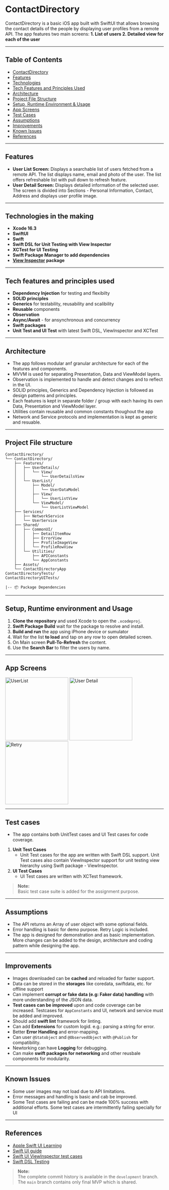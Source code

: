 # ContactDirectory
ContactDirectory is a basic iOS app built with SwiftUI that allows browsing the contact details of the people by displaying user profiles from a remote API. The app features two main screens: 
**1. List of users
  2. Detailed view for each of the user**

---

## Table of Contents

- [ContactDirectory](#contactdirectory)
- [Features](#features)
- [Technologies](#technologies-in-the-making)
- [Tech Features and Principles Used](#tech-features-and-principles-used)
- [Architecture](#architecture)
- [Project File Structure](#project-file-structure)
- [Setup, Runtime Environment & Usage](#setup--runtime-environment--&--usage)
- [App Screens](#app-screens)
- [Test Cases](#test-cases)
- [Assumptions](#assumptions)
- [Improvements](#improvements)
- [Known Issues](#known-issues)
- [References](#references)

---

## Features

- **User List Screen:** Displays a searchable list of users fetched from a remote API. The list displays name, email and photo of the user. The list offers refreshable list with pull down to refresh feature. 
- **User Detail Screen:** Displays detailed information of the selected user. The screen is divided into Sections - Personal Information, Contact, Address and displays user profile image.

---

## Technologies in the making

- **Xcode 16.3**
- **SwiftUI**
- **Swift**
- **Swift DSL for Unit Testing with View Inspector**
- **XCTest for UI Testing**
- **Swift Package Manager to add dependencies**
- **[View Inspector](https://github.com/nalexn/ViewInspector) package**

---

## Tech features and principles used

- **Dependency Injection** for testing and flexibilty
- **SOLID principles**
- **Generics** for testability, reusability and scalibility
- **Reusable** components
- **Observation**
- **Async/Await** - for ansynchronous and concurrency
- **Swift packages**
- **Unit Test and UI Test** with latest Swift DSL, ViewInspector and XCTest

---

## Architecture

- The app follows modular anf granular architecture for each of the features and components.
- MVVM is used for separating Presentation, Data and ViewModel layers.
- Observation is implemented to handle and detect changes and to reflect in the UI.
- SOLID principles, Generics and Dependency Injection is followed as design patterns and principles.
- Each features is kept in separate folder / group with each having its own Data, Presentation and ViewModel layer.
- Utilities contain reusable and common constants thoughout the app
- Network and Service protocols and implementation is kept as generic and resuable.

---

## Project File structure

```
ContactDirectory/
└── ContactDirectory/
    ├── Features/
    │   ├── UserDetails/
    │   │   └── View/
    │   │       └── UserDetailsView
    │   └── UserList/
    │       ├── Model/
    │       │   └── UserDataModel
    │       ├── View/
    │       │   └── UserListView
    │       └── ViewModel/
    │           └── UserListViewModel
    ├── Services/
    │   ├── NetworkService
    │   └── UserService
    ├── Shared/
    │   ├── CommonUI/
    │   │   ├── DetailItemRow
    │   │   ├── ErrorView
    │   │   ├── ProfileImageView
    │   │   └── ProfileRowView
    │   └── Utilities/
    │       ├── APIConstants
    │       └── AppConstants
    ├── Assets/
    └── ContactDirectoryApp
ContactDirectoryTests/
ContactDirectoryUITests/

|-- 📦 Package Dependencies
```

---

## Setup, Runtime environment and Usage

1. **Clone the repository** and used Xcode to open the `.xcodeproj`.
2. **Swift Package Build** wait for the package to resolve and install.
3. **Build and run** the app using iPhone device or sumulator
4. Wait for the list **to load** and tap on any row to open detailed screen.
5. On Main screen **Pull-To-Refresh** the content.
6. Use the **Search Bar** to filter the users by name.

---

## App Screens

<img src="https://github.com/user-attachments/assets/c62b6a23-c98d-4db0-bd3d-3cbcf7ac0606" alt="UserList" width="200">
<img src="https://github.com/user-attachments/assets/3f37aacd-f9b5-4e2b-9761-769f1d32a50f" alt="User Detail" width="200">
<img src="https://github.com/user-attachments/assets/3ca2ae51-a17a-4804-a056-61789efd6f1f" alt="Retry" width="200">

---

## Test cases

- The app contains both UnitTest cases and UI Test cases for code coverage. 
1. **Unit Test Cases** 
    - Unit Test cases for the app are written with Swift DSL support. Unit Test cases also contain ViewInspector support for unit testing view hierarchy using Swift package - ViewInspector.
2. **UI Test Cases**
    - UI Test cases are written with XCTest framework. 
> **Note:**  
> Basic test case suite is added for the assignment purpose.

---

## Assumptions

- The API returns an Array of user object with some optional fields.
- Error handling is basic for demo purpose. Retry Logic is included.
- The app is designed for demonstration and as basic implementation. More changes can be added to the design, architecture and coding pattern while designing the app.

---

## Improvements

- Images downloaded can be **cached** and reloaded for faster support.
- Data can be stored in the **storages** like coredata, swiftdata, etc. for offline support
- Can implement **corrupt or fake data (e.g: Faker data) handling** with more understanding of the JSON data.
- **Test cases can be improved** upon and code coverage can be increased. Testcases for `AppConstants` and UI, network and service must be added and improved.
- Should add **swift lint** framework for linting.
- Can add **Extensions** for custom logid. e.g.: parsing a string for error.
- Better **Error Handling** and error-mapping.
- Can user `@Statobject` and `@ObservedObject` with `@Publish` for compatibility.
- Newtorking can have **Logging** for debugging.
- Can make **swift packages for networking** and other reusbale components for modularity.

---

## Known Issues

- Some user images may not load due to API limitations.
- Error messages and handling is basic and cab be improved.
- Some Test cases are failing and can be made 100% success with additional efforts. Some test cases are intermittently failing specially for UI

---

## References

- [Apple Swift UI Learning](https://developer.apple.com/tutorials/swiftui/)
- [Swift UI guide](https://www.swift.org/getting-started/swiftui/)
- [Swift UI ViewInspector test cases](https://github.com/nalexn/ViewInspector)
- [Swift DSL Testing](https://developer.apple.com/videos/play/wwdc2024/10179/)

> **Note:**  
> The complete commit history is available in the `development` branch. The `main` branch contains only final MVP which is shared.
